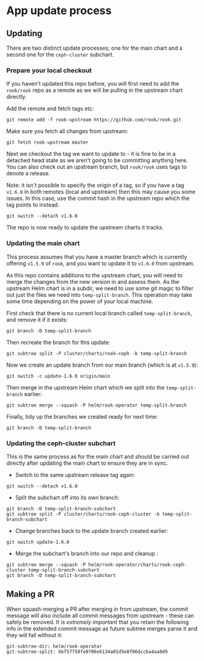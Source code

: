# App update process

## Updating

There are two distinct update processes; one for the main chart and a
second one for the `ceph-cluster` subchart.

### Prepare your local checkout

If you haven't updated this repo before, you will first need to add the
`rook/rook` repo as a remote as we will be pulling in the upstream chart
directly.

Add the remote and fetch tags etc:

```
git remote add -f rook-upstream https://github.com/rook/rook.git
```

Make sure you fetch all changes from upstream:

```
git fetch rook-upstream master
```

Next we checkout the tag we want to update to - it is fine to be in a
detached head state as we aren't going to be committing anything here. You
can also check out an upstream branch, but `rook/rook` uses tags to
denote a release.

Note: it isn't possible to specify the origin of a tag, so if you have a
tag `v1.6.0` in both remotes (local and upstream) then this may cause you
some issues. In this case, use the commit hash in the upstream repo which
the tag points to instead.

```
git switch --detach v1.6.0
```

The repo is now ready to update the upstream charts it tracks.

### Updating the main chart

This process assumes that you have a master branch which is currently
offering `v1.5.9` of `rook`, and you want to update it to `v1.6.0` from
upstream.

As this repo contains additions to the upstream chart, you will need to
merge the changes from the new version in and assess them.
As the upstream Helm chart is in a subdir, we need to use some git magic
to filter out just the files we need into `temp-split-branch`. This
operation may take some time depending on the power of your local machine.

First check that there is no current local branch called `temp-split-branch`,
and remove it if it exists:

```
git branch -D temp-split-branch
```

Then recreate the branch for this update:

```
git subtree split -P cluster/charts/rook-ceph -b temp-split-branch
```

Now we create an update branch from our main branch (which is at `v1.5.9`):

```
git switch -c update-1.6.0 origin/main
```

Then merge in the upstream Helm chart which we split into the
`temp-split-branch` earlier:

```
git subtree merge --squash -P helm/rook-operator temp-split-branch
```

Finally, tidy up the branches we created ready for next time:

```
git branch -D temp-split-branch
```

### Updating the ceph-cluster subchart

This is the same process as for the main chart and should be carried out directly
after updating the main chart to ensure they are in sync.

- Switch to the same upstream release tag again:

```
git switch --detach v1.6.0
```

- Split the subchart off into its own branch:

```
git branch -D temp-split-branch-subchart
git subtree split -P cluster/charts/rook-ceph-cluster -b temp-split-branch-subchart
```

- Change branches back to the update branch created earlier:

```
git switch update-1.6.0
```

- Merge the subchart's branch into our repo and cleanup :

```
git subtree merge --squash -P helm/rook-operator/charts/rook-ceph-cluster temp-split-branch-subchart
git branch -D temp-split-branch-subchart
```

## Making a PR

When squash-merging a PR after merging in from upstream, the commit message
will also include all commit messages from upstream - these can safely be
removed. It is *extremely important* that you retain the following info in
the extended commit message as future subtree merges parse it and they will
fail without it:

```
git-subtree-dir: helm/rook-operator
git-subtree-split: bbf57758fe0706e6134a01d5e8f06dccba4aa0d9
```
